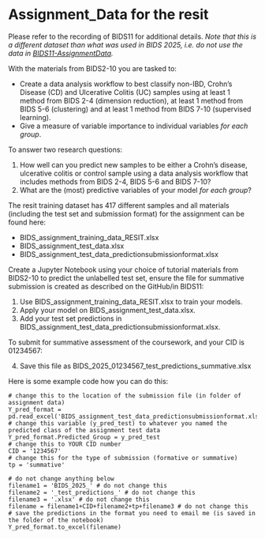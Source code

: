 # Assignment_Data for the resit

Please refer to the recording of BIDS11 for additional details.
_Note that this is a different dataset than what was used in BIDS 2025, i.e. *do not* use the data in [BIDS11-AssignmentData](https://github.com/ICL-BMB-BiDS/BIDS11-AssignmentData)._

With the materials from BIDS2-10 you are tasked to:
-	Create a data analysis workflow to best classify non-IBD, Crohn’s Disease (CD) and Ulcerative Colitis (UC) samples using at least 1 method from BIDS 2-4 (dimension reduction), at least 1 method from BIDS 5-6 (clustering) and at least 1 method from BIDS 7-10 (supervised learning).
-	Give a measure of variable importance to individual variables *for each group*.

To answer two research questions:
1.	How well can you predict new samples to be either a Crohn’s disease, ulcerative colitis or control sample using a data analysis workflow that includes methods from BIDS 2-4, BIDS 5-6 and BIDS 7-10?
2.	What are the (most) predictive variables of your model *for each group*?

The resit training dataset has 417 different samples and all materials (including the test set and submission format) for the assignment can be found here:
- BIDS_assignment_training_data_RESIT.xlsx
- BIDS_assignment_test_data.xlsx
- BIDS_assignment_test_data_predictionsubmissionformat.xlsx

Create a Jupyter Notebook using your choice of tutorial materials from BIDS2-10 to predict the unlabelled test set, ensure the file for summative submission is created as described on the GitHub/in BIDS11:
1. Use BIDS_assignment_training_data_RESIT.xlsx to train your models.
2. Apply your model on BIDS_assignment_test_data.xlsx.
3. Add your test set predictions in BIDS_assignment_test_data_predictionsubmissionformat.xlsx.

<!-- If your CID is 01234567 and you are submitting for formative feedback: -->
<!-- 4. Save this file as BIDS_2024_01234567_test_predictions_formative.xlsx -->

<!-- If submitting for summative assessment of the coursework: -->
To submit for summative assessment of the coursework, and your CID is 01234567:

<!-- 5. Save this file as BIDS_2025_01234567_test_predictions_summative.xlsx -->
4. Save this file as BIDS_2025_01234567_test_predictions_summative.xlsx

<!-- Instructions of how to receive formative feedback are provided in BIDS 11 (and re-iterated in BIDS 12). -->

Here is some example code how you can do this:
```
# change this to the location of the submission file (in folder of assignment data)
Y_pred_format = pd.read_excel('BIDS_assignment_test_data_predictionsubmissionformat.xlsx')
# change this variable (y_pred_test) to whatever you named the predicted class of the assignment test data
Y_pred_format.Predicted_Group = y_pred_test
# change this to YOUR CID number
CID = '1234567'
# change this for the type of submission (formative or summative)
tp = 'summative'

# do not change anything below
filename1 = 'BIDS_2025_' # do not change this
filename2 = '_test_predictions_' # do not change this
filename3 = '.xlsx' # do not change this
filename = filename1+CID+filename2+tp+filename3 # do not change this
# save the predictions in the format you need to email me (is saved in the folder of the notebook)
Y_pred_format.to_excel(filename)
```
